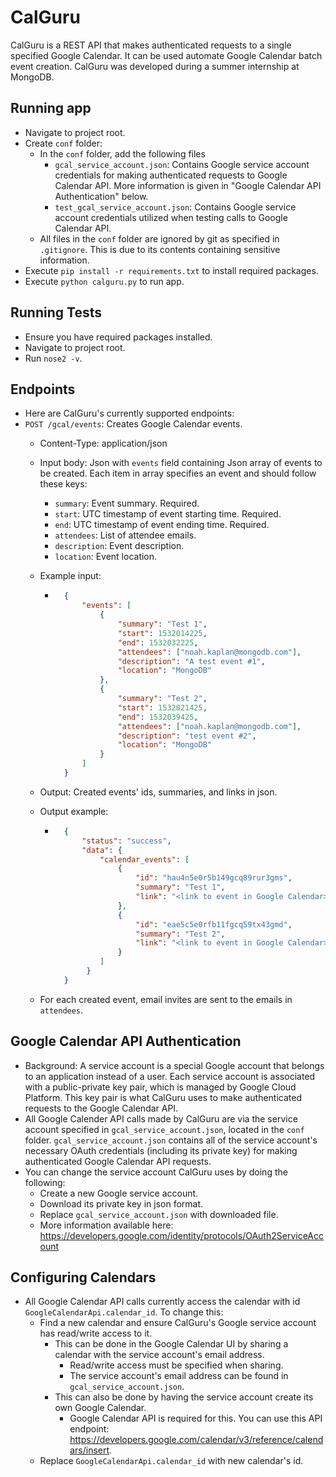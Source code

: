 # CalGuru

CalGuru is a REST API that makes authenticated requests to a single specified Google Calendar. It can be used automate Google Calendar batch event creation. CalGuru was developed during a summer internship at MongoDB.

## Running app
* Navigate to project root.
* Create `conf` folder:
    * In the `conf` folder, add the following files
        * `gcal_service_account.json`: Contains Google service account credentials
        for making authenticated requests to Google Calendar API.
        More information is given in "Google Calendar API Authentication" below.
        * `test_gcal_service_account.json`: Contains Google service account
        credentials utilized when testing calls to Google Calendar API.
    * All files in the `conf` folder are ignored by git as specified in
    `.gitignore`. This is due to its contents containing sensitive information.
* Execute `pip install -r requirements.txt` to install required packages.
* Execute `python calguru.py` to run app.

## Running Tests
* Ensure you have required packages installed.
* Navigate to project root.
* Run `nose2 -v`.

## Endpoints
* Here are CalGuru's currently supported endpoints:
* `POST /gcal/events`: Creates Google Calendar events.
    * Content-Type: application/json
    * Input body: Json with `events` field containing Json array of events
    to be created. Each item in array specifies an event and should follow these
    keys:
        * `summary`: Event summary. Required.
        * `start`: UTC timestamp of event starting time. Required.
        * `end`: UTC timestamp of event ending time. Required.
        * `attendees`: List of attendee emails.
        * `description`: Event description.
        * `location`: Event location.
    * Example input:
        * ```json
            {
                "events": [
                    {
                        "summary": "Test 1",
                        "start": 1532014225,
                        "end": 1532032225,
                        "attendees": ["noah.kaplan@mongodb.com"],
                        "description": "A test event #1",
                        "location": "MongoDB"
                    },
                    {
                        "summary": "Test 2",
                        "start": 1532021425,
                        "end": 1532039425,
                        "attendees": ["noah.kaplan@mongodb.com"],
                        "description": "test event #2",
                        "location": "MongoDB"
                    }
                ]
            }
            ```
            
    * Output: Created events' ids, summaries, and links in json.
    * Output example:
        * ```json
            {
                "status": "success",
                "data": {
                    "calendar_events": [
                        {
                            "id": "hau4n5e0r5b149gcq89rur3gms",
                            "summary": "Test 1",
                            "link": "<link to event in Google Calendar>"
                        },
                        {
                            "id": "eae5c5e0rfb11fgcq59tx43gmd",
                            "summary": "Test 2",
                            "link": "<link to event in Google Calendar>"
                        }
                    ]
                 }
            }
            ```
    * For each created event, email invites are sent to the emails in 
    `attendees`.

## Google Calendar API Authentication
* Background: A service account is a special Google account that belongs to an
    application instead of a user. Each service account is associated with a
    public-private key pair, which is managed by Google Cloud Platform. This key
    pair is what CalGuru uses to make authenticated requests to the Google
    Calendar API.
* All Google Calender API calls made by CalGuru are via the service account
specified in `gcal_service_account.json`, located in the `conf` folder.
`gcal_service_account.json` contains all of the service account's necessary
OAuth credentials (including its private key) for making authenticated Google
Calendar API requests.
* You can change the service account CalGuru uses by doing the following:
    * Create a new Google service account.
    * Download its private key in json format.
    * Replace `gcal_service_account.json` with downloaded file.
    * More information available here: https://developers.google.com/identity/protocols/OAuth2ServiceAccount

## Configuring Calendars
* All Google Calendar API calls currently access the calendar with id
`GoogleCalendarApi.calendar_id`. To change this:
    * Find a new calendar and ensure CalGuru's Google service account has
    read/write access to it.
        * This can be done in the Google Calendar UI by sharing a calendar
         with the service account's email address.
            * Read/write access must be specified when sharing.
            * The service account's email address can be found in
            `gcal_service_account.json`.
        * This can also be done by having the service account create its own
        Google Calendar.
            * Google Calendar API is required for this. You can use this API endpoint:
            https://developers.google.com/calendar/v3/reference/calendars/insert.
    * Replace `GoogleCalendarApi.calendar_id` with new calendar's id.
